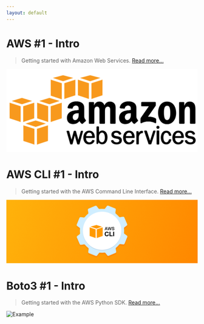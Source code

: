 ```yaml
---
layout: default
---
```


# AWS #1 - Intro
> Getting started with Amazon Web Services. [Read more...](./aws-1)

![Example](./_images/aws-logo.png)

# AWS CLI #1 - Intro
> Getting started with the AWS Command Line Interface. [Read more...](./cli/cli-1)

![Example](./_images/cli.png)

# Boto3 #1 - Intro
> Getting started with the AWS Python SDK. [Read more...](./boto3/boto3-1)

![Example](./_images/boto3.png)


